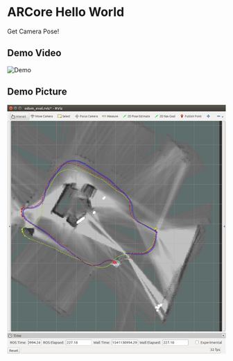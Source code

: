# ARCore Hello World

Get Camera Pose!

## Demo Video
![Demo](figs/demo.gif)

## Demo Picture
![Demo](figs/demo.png)
